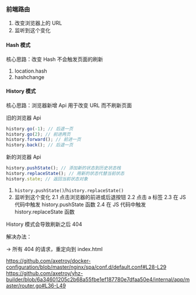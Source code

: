 ### 前端路由

1. 改变浏览器上的 URL
2. 监听到这个变化

#### Hash 模式

核心思路：改变 Hash 不会触发页面的刷新

1. location.hash
2. hashchange

#### History 模式

核心思路：浏览器新增 Api 用于改变 URL 而不刷新页面

旧的浏览器 Api

```javascript
history.go(-1); // 后退一页
history.go(2); // 前进两页
history.forward(); // 前进一页
history.back(); // 后退一页
```

新的浏览器 Api

```javascript
history.pushState(); // 添加新的状态到历史状态栈
history.replaceState(); // 用新的状态代替当前状态
history.state; // 返回当前状态对象
```

1. `history.pushState()`/`history.replaceState()`
2. 监听到这个变化
   2.1 点击浏览器的前进或后退按钮
   2.2 点击 a 标签
   2.3 在 JS 代码中触发 history.pushState 函数
   2.4 在 JS 代码中触发 history.replaceState 函数

History 模式会导致刷新之后 404

解决办法：

-> 所有 404 的请求，重定向到 index.html

https://github.com/axetroy/docker-configuration/blob/master/nginx/spa/conf.d/default.conf#L28-L29
https://github.com/axetroy/yhz-builder/blob/6a34601205c2b68a55fbe1ef187780e7dfaa50e4/internal/app/master/router.go#L36-L49
